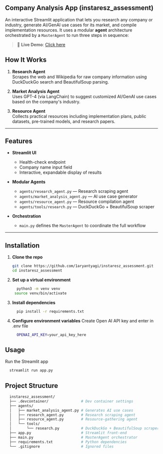 ## Company Analysis App (instaresz_assessment)

An interactive Streamlit application that lets you research any company or industry, generate AI/GenAI use cases for its market, and compile implementation resources. It uses a modular **agent** architecture orchestrated by a `MasterAgent` to run three steps in sequence:

> 🔗 **Live Demo**: [Click here](https://1aryantyagi-instaresz-assessment-app-4diyhb.streamlit.app/)

## How It Works

1. **Research Agent**  
   Scrapes the web and Wikipedia for raw company information using DuckDuckGo search and BeautifulSoup parsing.

2. **Market Analysis Agent**  
   Uses GPT-4 (via LangChain) to suggest customized AI/GenAI use cases based on the company's industry.

3. **Resource Agent**  
   Collects practical resources including implementation plans, public datasets, pre-trained models, and research papers.

---

## Features

- **Streamlit UI**
  - Health-check endpoint
  - Company name input field
  - Interactive, expandable display of results

- **Modular Agents**
  - `agents/research_agent.py` — Research scraping agent
  - `agents/market_analysis_agent.py` — AI use case generator
  - `agents/resource_agent.py` — Resource compilation agent
  - `agents/tools/research.py` — DuckDuckGo + BeautifulSoup scraper

- **Orchestration**
  - `main.py` defines the `MasterAgent` to coordinate the full workflow

---

## Installation

1. **Clone the repo**  
   ```bash
   git clone https://github.com/1aryantyagi/instaresz_assessment.git
   cd instaresz_assessment
   ```
   
2. **Set up a virtual environment**
   ```bash
     python3 -m venv venv
    source venv/bin/activate
   ```
   
3. **Install dependencies**
   ```bash
     pip install -r requirements.txt
   ```

4. **Configure environment variables**
   Create Open AI API key and enter in .env file
   ```bash
     OPENAI_API_KEY=your_api_key_here
   ```

## Usage
Run the Streamlit app
```bash
  streamlit run app.py
```

## Project Structure
```bash
  instaresz_assessment/
  ├── .devcontainer/               # Dev container settings
  ├── agents/
  │   ├── market_analysis_agent.py # Generates AI use cases
  │   ├── research_agent.py        # Research scraping agent
  │   ├── resource_agent.py        # Resource-gathering agent
  │   └── tools/
  │       └── research.py          # DuckDuckGo + BeautifulSoup scraper
  ├── app.py                       # Streamlit front-end
  ├── main.py                      # MasterAgent orchestrator
  ├── requirements.txt             # Python dependencies
  └── .gitignore                   # Ignored files
```
